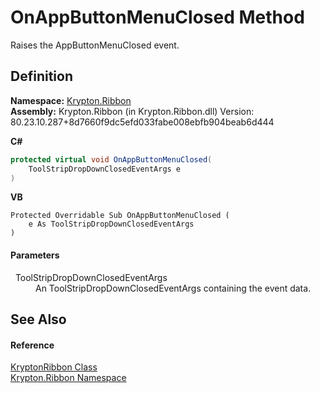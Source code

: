 # OnAppButtonMenuClosed Method


Raises the AppButtonMenuClosed event.



## Definition
**Namespace:** <a href="1e9bc734-cff9-e9b8-f013-94cdac669794.md">Krypton.Ribbon</a>  
**Assembly:** Krypton.Ribbon (in Krypton.Ribbon.dll) Version: 80.23.10.287+8d7660f9dc5efd033fabe008ebfb904beab6d444

**C#**
``` C#
protected virtual void OnAppButtonMenuClosed(
	ToolStripDropDownClosedEventArgs e
)
```
**VB**
``` VB
Protected Overridable Sub OnAppButtonMenuClosed ( 
	e As ToolStripDropDownClosedEventArgs
)
```



#### Parameters
<dl><dt>  ToolStripDropDownClosedEventArgs</dt><dd>An ToolStripDropDownClosedEventArgs containing the event data.</dd></dl>

## See Also


#### Reference
<a href="208400ac-72b3-453b-6730-d74762316d42.md">KryptonRibbon Class</a>  
<a href="1e9bc734-cff9-e9b8-f013-94cdac669794.md">Krypton.Ribbon Namespace</a>  

